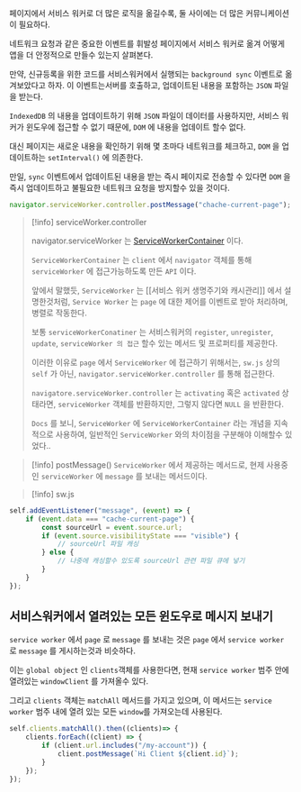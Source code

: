 
페이지에서 서비스 워커로 더 많은 로직을 옮길수록, 둘 사이에는 더 많은 커뮤니케이션이 필요하다.

네트워크 요청과 같은 중요한 이벤트를 휘발성 페이지에서 서비스 워커로 옮겨 어떻게 앱을 더 안정적으로 만들수 있는지 살펴본다.

만약, 신규등록을 위한 코드를 서비스워커에서 실행되는 `background sync` 이벤트로 옮겨보았다고 하자.
이 이벤트는서버를 호출하고, 업데이트된 내용을 포함하는 `JSON` 파일을 받는다.

`IndexedDB` 의 내용을 업데이트하기 위해 `JSON` 파일이 데이터를 사용하지만, 서비스 워커가 윈도우에 접근할 수 없기 때문에, `DOM` 에 내용을 업데이트 할수 없다.

대신 페이지는 새로운 내용을 확인하기 위해 몇 초마다 네트워크를 체크하고,  `DOM` 을 업데이트하는 `setInterval()` 에 의존한다.

만일, `sync` 이벤트에서 업데이트된 내용을 받는 즉시 페이지로 전송할 수 있다면 `DOM` 을 즉시 업데이트하고 불필요한 네트워크 요청을 방지할수 있을 것이다.

```js
navigator.serviceWorker.controller.postMessage("chache-current-page");
```

>[!info] serviceWorker.controller
>
>navigator.serviceWorker 는 [ServiceWorkerContainer](https://developer.mozilla.org/en-US/docs/Web/API/ServiceWorkerContainer) 이다.
>
>`ServiceWorkerContainer` 는 `client` 에서 `navigator` 객체를 통해 `serviceWorker`  에 접근가능하도록 만든 `API` 이다.
>
>앞에서 말했듯, `ServiceWorker` 는 [[서비스 워커 생명주기와 캐시관리]] 에서 설명한것처럼, `Service Worker`  는 `page`  에 대한 제어를 이벤트로 받아 처리하며, 병렬로 작동한다.
>
>보통 `serviceWorkerConatiner` 는 서비스워커의 `register`, `unregister`, `update`, `serviceWorker 의 접근` 할수 있는 메서드 및 프로퍼티를 제공한다. 
>
>이러한 이유로 `page` 에서 `ServiceWorker` 에 접근하기 위해서는, `sw.js` 상의 `self` 가 아닌, `navigator.serviceWorker.controller` 를 통해 접근한다.
>
>`navigatore.serviceWorker.controller` 는 `activating` 혹은 `activated` 상태라면, `serviceWorker` 객체를 반환하지만, 그렇지 않다면 `NULL` 을 반환한다.
>
>`Docs` 를 보니, `ServiceWorker` 에 `ServiceWorkerContainer` 라는 개념을 지속적으로 사용하여, 일반적인 `ServiceWorker` 와의 차이점을 구분해야 이해할수 있었다..

>[!info] postMessage()
>`ServiceWorker` 에서 제공하는 메서드로, 현제 사용중인 `serviceWorker` 에 `message` 를 보내는 메서드이다.  

>[!info] sw.js
```js
self.addEventListener("message", (event) => {
	if (event.data === "cache-current-page") {
		const sourceUrl = event.source.url;
		if (event.source.visibilityState === "visible") {
			// sourceUrl 파일 캐싱
		} else {
			// 나중에 캐싱할수 있도록 sourceUrl 관련 파일 큐에 넣기
		}
	}
});
```

## 서비스워커에서 열려있는 모든 윈도우로 메시지 보내기

`service worker` 에서 `page` 로 `message` 를 보내는 것은 `page` 에서 `service worker` 로 `message` 를 게시하는것과 비슷하다.

이는 `global object` 인 `clients`객체를 사용한다면, 현재 `service worker` 범주 안에 열려있는 `windowClient`  를 가져올수 있다.

그리고 `clients` 객체는 `matchAll` 메서드를 가지고 있으며, 이 메서드는 `service worker` 범주 내에 열려 있는 모든 `window`를 가져오는데 사용된다.

```js
self.clients.matchAll().then((clients)=> {
	clients.forEach((client) => {
		if (client.url.includes("/my-account")) {
			client.postMessage(`Hi Client ${client.id}`);
		}
	});
});
```
